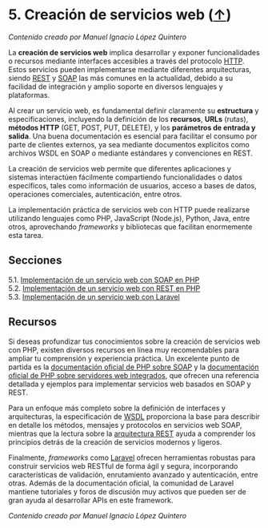 # 5. Creación de servicios web ([↑](../README.md))

_Contenido creado por Manuel Ignacio López Quintero_

La **creación de servicios web** implica desarrollar y exponer funcionalidades o recursos mediante interfaces accesibles a través del protocolo [HTTP](https://en.wikipedia.org/wiki/HTTP). Estos servicios pueden implementarse mediante diferentes arquitecturas, siendo [REST](https://en.wikipedia.org/wiki/REST) y [SOAP](https://en.wikipedia.org/wiki/SOAP) las más comunes en la actualidad, debido a su facilidad de integración y amplio soporte en diversos lenguajes y plataformas.

Al crear un servicio web, es fundamental definir claramente su **estructura** y especificaciones, incluyendo la definición de los **recursos**, **URLs** (rutas), **métodos HTTP** (GET, POST, PUT, DELETE), y los **parámetros de entrada y salida**. Una buena documentación es esencial para facilitar el consumo por parte de clientes externos, ya sea mediante documentos explícitos como archivos WSDL en SOAP o mediante estándares y convenciones en REST.

La creación de servicios web permite que diferentes aplicaciones y sistemas interactúen fácilmente compartiendo funcionalidades o datos específicos, tales como información de usuarios, acceso a bases de datos, operaciones comerciales, autenticación, entre otros.

La implementación práctica de servicios web con HTTP puede realizarse utilizando lenguajes como PHP, JavaScript (Node.js), Python, Java, entre otros, aprovechando _frameworks_ y bibliotecas que facilitan enormemente esta tarea.

## Secciones

5.1. [Implementación de un servicio web con SOAP en PHP](5.1.md)<br />
5.2. [Implementación de un servicio web con REST en PHP](5.2.md)<br />
5.3. [Implementación de un servicio web con Laravel](5.3.md)

## Recursos

Si deseas profundizar tus conocimientos sobre la creación de servicios web con PHP, existen diversos recursos en línea muy recomendables para ampliar tu comprensión y experiencia práctica. Un excelente punto de partida es la [documentación oficial de PHP sobre SOAP](https://www.php.net/manual/en/book.soap.php) y la [documentación oficial de PHP sobre servidores web integrados](https://www.php.net/manual/en/features.commandline.webserver.php), que ofrecen una referencia detallada y ejemplos para implementar servicios web basados en SOAP y REST.

Para un enfoque más completo sobre la definición de interfaces y arquitecturas, la especificación de [WSDL](https://www.w3.org/TR/wsdl) proporciona la base para describir en detalle los métodos, mensajes y protocolos en servicios web SOAP, mientras que la lectura sobre la [arquitectura REST](https://en.wikipedia.org/wiki/Representational_state_transfer) ayuda a comprender los principios detrás de la creación de servicios modernos y ligeros.

Finalmente, _frameworks_ como [Laravel](https://laravel.com/docs) ofrecen herramientas robustas para construir servicios web RESTful de forma ágil y segura, incorporando características de validación, enrutamiento avanzado y autenticación, entre otras. Además de la documentación oficial, la comunidad de Laravel mantiene tutoriales y foros de discusión muy activos que pueden ser de gran ayuda al desarrollar APIs en este framework.

_Contenido creado por Manuel Ignacio López Quintero_
